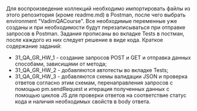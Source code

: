 Для воспроизведение коллекций необходимо импортировать файлы из этого репозитория (кроме readme.md) в Postman, после чего выбрать environment "VadimQACourse". Все необходимые переменные уже созданы и при необходимости будут перезаписываться при отправке запросов в Postman. Задания прописаны во вкладке Tests в постман, после каждого из них следует решение в виде кода. Краткое содержание заданий: 
- 31_QA_GR_HW_1 - создание запросов POST и GET и отправка данных способами, зависищями от метода;
- 31_QA_GR_HW_2 - добавляются автотесты во вкладке Tests;
- 31_QA_GR_HW_3 - добавляются схемы валидации JSON и проверка ответов согласно этим схемам, перенаправления запросов с помощью pm.sendRequest и итерация полученных данных с помощью циклов JS для проверки ответов на соответствие статус кода и наличия необходимых свойств в body ответа.
